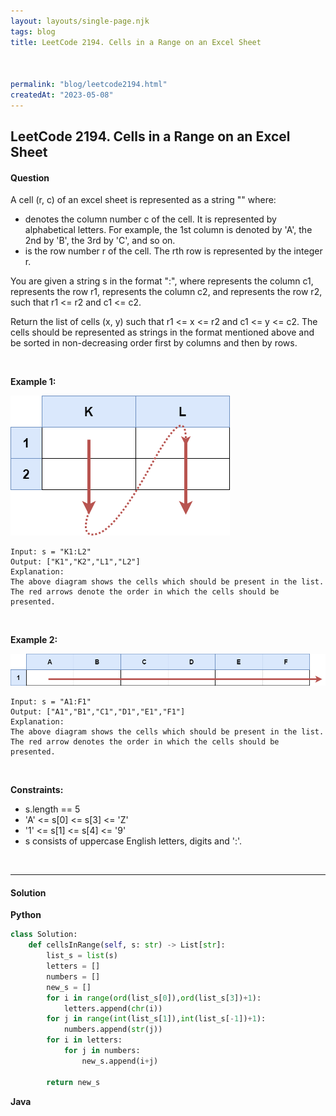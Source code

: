 ```yaml
---
layout: layouts/single-page.njk
tags: blog
title: LeetCode 2194. Cells in a Range on an Excel Sheet



permalink: "blog/leetcode2194.html"
createdAt: "2023-05-08"
---
```


## LeetCode 2194. Cells in a Range on an Excel Sheet






#### Question
A cell (r, c) of an excel sheet is represented as a string "<col><row>" where:

* <col> denotes the column number c of the cell. It is represented by alphabetical letters.
    For example, the 1st column is denoted by 'A', the 2nd by 'B', the 3rd by 'C', and so on.
* <row> is the row number r of the cell. The rth row is represented by the integer r.

You are given a string s in the format "<col1><row1>:<col2><row2>", where <col1> represents the column c1, <row1> represents the row r1, <col2> represents the column c2, and <row2> represents the row r2, such that r1 <= r2 and c1 <= c2.

Return the list of cells (x, y) such that r1 <= x <= r2 and c1 <= y <= c2. The cells should be represented as strings in the format mentioned above and be sorted in non-decreasing order first by columns and then by rows.

<p>&nbsp;</p>

**Example 1:**

<img src="../static/image/2194ex1.png" alt="2194ex1">

    Input: s = "K1:L2"
    Output: ["K1","K2","L1","L2"]
    Explanation:
    The above diagram shows the cells which should be present in the list.
    The red arrows denote the order in which the cells should be presented.

<p>&nbsp;</p>

**Example 2:**

<img src="../static/image/2194ex2.png" alt="2194ex2">

    Input: s = "A1:F1"
    Output: ["A1","B1","C1","D1","E1","F1"]
    Explanation:
    The above diagram shows the cells which should be present in the list.
    The red arrow denotes the order in which the cells should be presented.

<p>&nbsp;</p>



**Constraints:**


* s.length == 5
* 'A' <= s[0] <= s[3] <= 'Z'
* '1' <= s[1] <= s[4] <= '9'
* s consists of uppercase English letters, digits and ':'.




<p>&nbsp;</p>

---
  

#### Solution
**Python**
```Python
class Solution:
    def cellsInRange(self, s: str) -> List[str]:
        list_s = list(s)
        letters = []
        numbers = []
        new_s = []
        for i in range(ord(list_s[0]),ord(list_s[3])+1):
            letters.append(chr(i))
        for j in range(int(list_s[1]),int(list_s[-1])+1):
            numbers.append(str(j))
        for i in letters:
            for j in numbers:
                new_s.append(i+j)

        return new_s
```

**Java**